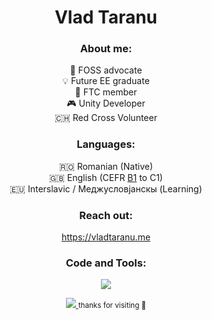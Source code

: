 <div align="center">
  <h1>Vlad Taranu</h1>

  <h3>About me:</h3>
  <p>
     🌱 FOSS advocate<br>
     💡 Future EE graduate<br>
     🤖 FTC member<br>
     🎮 Unity Developer<br>
     🇨🇭 Red Cross Volunteer
  </p>

  <h3>Languages:</h3>
  <p>🇷🇴 Romanian (Native)<br>
     🇬🇧 English (CEFR <a href="https://drive.google.com/file/d/1CrR3pEPdpuVMYcVqrAm8bSlhGWYunWax/view?usp=drivesdk">B1</a> to C1)<br>
     🇪🇺 Interslavic / Меджусловјанскы (Learning)
  </p>

  <h3>Reach out:</h3>
  <p><a href="https://vladtaranu.me">https://vladtaranu.me</a></p>

  <h3>Code and Tools:</h3>
  <p>
    <a href="https://skillicons.dev">
      <img src="https://skillicons.dev/icons?i=unity,cs,py,arduino,raspberrypi,linux,bash,vscode,github" />
    </a>
  </p>

  <p>
    <a href="https://git.io/typing-svg">
      <img src="https://readme-typing-svg.demolab.com?font=Fira+Code&size=12&pause=1000&center=true&random=false&width=435&lines=Pew+pew+pew+pancakes+%F0%9F%A5%9E">
    </a>
    <small>thanks for visiting 🥞</small>
  </p>
</div>
